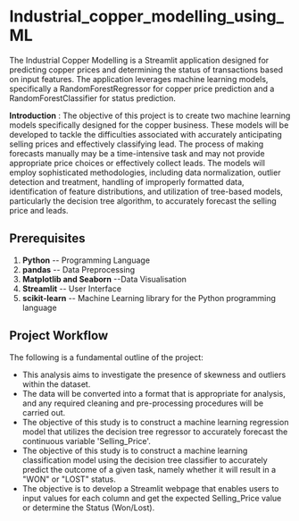 # Industrial_copper_modelling_using_ML

The Industrial Copper Modelling is a Streamlit application designed for predicting copper prices and determining the status of transactions based on input features. The application leverages machine learning models, specifically a RandomForestRegressor for copper price prediction and a RandomForestClassifier for status prediction.

**Introduction** : The objective of this project is to create two machine learning models specifically designed for the copper business. These models will be developed to tackle the difficulties associated with accurately anticipating selling prices and effectively classifying lead. The process of making forecasts manually may be a time-intensive task and may not provide appropriate price choices or effectively collect leads. The models will employ sophisticated methodologies, including data normalization, outlier detection and treatment, handling of improperly formatted data, identification of feature distributions, and utilization of tree-based models, particularly the decision tree algorithm, to accurately forecast the selling price and leads.

## Prerequisites
1. **Python** -- Programming Language
2. **pandas** -- Data Preprocessing
3. **Matplotlib and Seaborn** --Data Visualisation
4. **Streamlit** --  User Interface
5. **scikit-learn** -- Machine Learning library for the Python programming language

## Project Workflow
The following is a fundamental outline of the project:
  - This analysis aims to investigate the presence of skewness and outliers within the dataset.
  - The data will be converted into a format that is appropriate for analysis, and any required cleaning and pre-processing procedures will be carried out.
  - The objective of this study is to construct a machine learning regression model that utilizes the decision tree regressor to accurately forecast the continuous variable 'Selling_Price'.
  - The objective of this study is to construct a machine learning classification model using the decision tree classifier to accurately predict the outcome of a given task, namely whether it will result in a "WON" or "LOST" status.
  - The objective is to develop a Streamlit webpage that enables users to input values for each column and get the expected Selling_Price value or determine the Status (Won/Lost).
